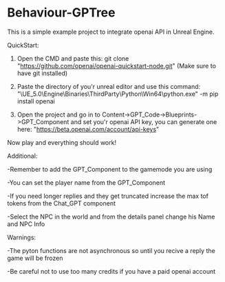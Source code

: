 # Behaviour-GPTree
 
This is a simple example project to integrate openai API in Unreal Engine.

QuickStart:

1) Open the CMD and paste this:
 git clone "https://github.com/openai/openai-quickstart-node.git"
 (Make sure to have git installed)
 
2) Paste the directory of you'r unreal editor and use this command:
 "\UE_5.0\Engine\Binaries\ThirdParty\Python\Win64\python.exe" -m pip install openai
 
3) Open the project and go in to Content->GPT_Code->Blueprints->GPT_Component and set you'r openai API key, you can generate one here:
 "https://beta.openai.com/account/api-keys"

Now play and everything should work!


Additional:

-Remember to add the GPT_Component to the gamemode you are using

-You can set the player name from the GPT_Component

-If you need longer replies and they get truncated increase the max tof tokens from the Chat_GPT component

-Select the NPC in the world and from the details panel change his Name and NPC Info

Warnings:

-The pyton functions are not asynchronous so until you recive a reply the game will be frozen

-Be careful not to use too many credits if you have a paid openai account
